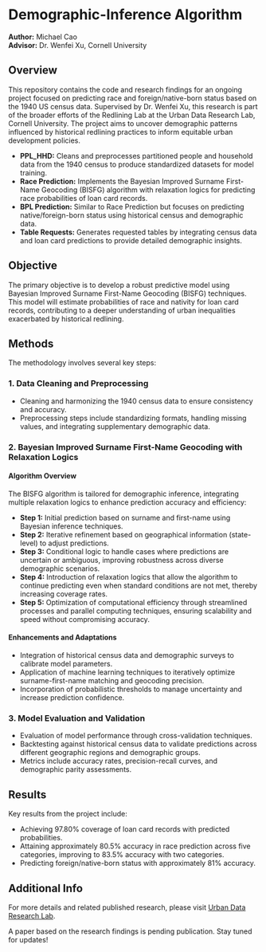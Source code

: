 # Demographic-Inference Algorithm

**Author:** Michael Cao  
**Advisor:** Dr. Wenfei Xu, Cornell University 

## Overview
This repository contains the code and research findings for an ongoing project focused on predicting race and foreign/native-born status based on the 1940 US census data. Supervised by Dr. Wenfei Xu, this research is part of the broader efforts of the Redlining Lab at the Urban Data Research Lab, Cornell University. The project aims to uncover demographic patterns influenced by historical redlining practices to inform equitable urban development policies.
- **PPL_HHD:** Cleans and preprocesses partitioned people and household data from the 1940 census to produce standardized datasets for model training.
- **Race Prediction:** Implements the Bayesian Improved Surname First-Name Geocoding (BISFG) algorithm with relaxation logics for predicting race probabilities of loan card records.
- **BPL Prediction:** Similar to Race Prediction but focuses on predicting native/foreign-born status using historical census and demographic data.
- **Table Requests:** Generates requested tables by integrating census data and loan card predictions to provide detailed demographic insights.

## Objective
The primary objective is to develop a robust predictive model using Bayesian Improved Surname First-Name Geocoding (BISFG) techniques. This model will estimate probabilities of race and nativity for loan card records, contributing to a deeper understanding of urban inequalities exacerbated by historical redlining.

## Methods
The methodology involves several key steps:

### 1. Data Cleaning and Preprocessing
- Cleaning and harmonizing the 1940 census data to ensure consistency and accuracy.
- Preprocessing steps include standardizing formats, handling missing values, and integrating supplementary demographic data.

### 2. Bayesian Improved Surname First-Name Geocoding with Relaxation Logics
#### Algorithm Overview
The BISFG algorithm is tailored for demographic inference, integrating multiple relaxation logics to enhance prediction accuracy and efficiency:
- **Step 1:** Initial prediction based on surname and first-name using Bayesian inference techniques.
- **Step 2:** Iterative refinement based on geographical information (state-level) to adjust predictions.
- **Step 3:** Conditional logic to handle cases where predictions are uncertain or ambiguous, improving robustness across diverse demographic scenarios.
- **Step 4:** Introduction of relaxation logics that allow the algorithm to continue predicting even when standard conditions are not met, thereby increasing coverage rates.
- **Step 5:** Optimization of computational efficiency through streamlined processes and parallel computing techniques, ensuring scalability and speed without compromising accuracy.
  
#### Enhancements and Adaptations
- Integration of historical census data and demographic surveys to calibrate model parameters.
- Application of machine learning techniques to iteratively optimize surname-first-name matching and geocoding precision.
- Incorporation of probabilistic thresholds to manage uncertainty and increase prediction confidence.

### 3. Model Evaluation and Validation
- Evaluation of model performance through cross-validation techniques.
- Backtesting against historical census data to validate predictions across different geographic regions and demographic groups.
- Metrics include accuracy rates, precision-recall curves, and demographic parity assessments.

## Results
Key results from the project include:
- Achieving 97.80% coverage of loan card records with predicted probabilities.
- Attaining approximately 80.5% accuracy in race prediction across five categories, improving to 83.5% accuracy with two categories.
- Predicting foreign/native-born status with approximately 81% accuracy.

## Additional Info
For more details and related published research, please visit [Urban Data Research Lab](https://www.urbandataresearchlab.org/). 

A paper based on the research findings is pending publication. Stay tuned for updates!
